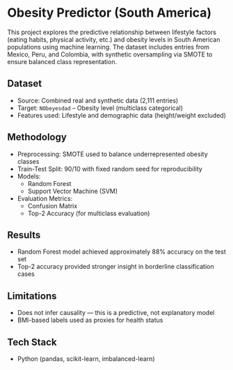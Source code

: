 # Obesity Predictor (South America)

This project explores the predictive relationship between lifestyle factors (eating habits, physical activity, etc.) and obesity levels in South American populations using machine learning. The dataset includes entries from Mexico, Peru, and Colombia, with synthetic oversampling via SMOTE to ensure balanced class representation.

## Dataset

- Source: Combined real and synthetic data (2,111 entries)
- Target: `NObeyesdad` – Obesity level (multiclass categorical)
- Features used: Lifestyle and demographic data (height/weight excluded)

## Methodology

- Preprocessing: SMOTE used to balance underrepresented obesity classes
- Train-Test Split: 90/10 with fixed random seed for reproducibility
- Models: 
  - Random Forest
  - Support Vector Machine (SVM)
- Evaluation Metrics:
  - Confusion Matrix
  - Top-2 Accuracy (for multiclass evaluation)

## Results

- Random Forest model achieved approximately 88% accuracy on the test set
- Top-2 accuracy provided stronger insight in borderline classification cases

## Limitations

- Does not infer causality — this is a predictive, not explanatory model
- BMI-based labels used as proxies for health status

## Tech Stack

- Python (pandas, scikit-learn, imbalanced-learn)

